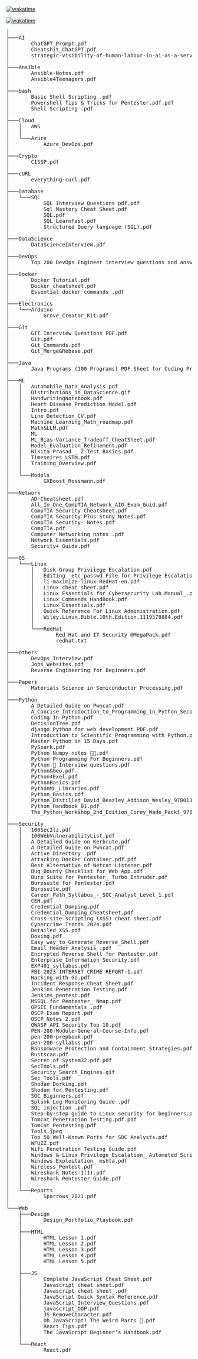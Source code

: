 [![wakatime](https://wakatime.com/badge/user/018b8140-c729-4ea3-8b40-6ade5ff09f83/project/018c6008-4110-4d7b-aebf-ba5b92f3e664.svg)](https://wakatime.com/badge/user/018b8140-c729-4ea3-8b40-6ade5ff09f83/project/018c6008-4110-4d7b-aebf-ba5b92f3e664)

[![wakatime](https://wakatime.com/badge/github/WikiSec/Documents.svg)](https://wakatime.com/badge/github/WikiSec/Documents)
<pre>
│
├───AI
│       ChatGPT_Prompt.pdf
│       Cheatshit_ChatGPT.pdf
│       strategic-visibility-of-human-labour-in-ai-as-a-service.pdf
│
├───Ansible
│       Ansible-Notes.pdf
│       Ansible4Teenagers.pdf
│
├───bash
│       Basic Shell Scripting .pdf
│       Powershell Tips & Tricks for Pentester.pdf.pdf
│       Shell Scripting .pdf
│
├───Cloud
│   │   AWS
│   │
│   └───Azure
│           Azure_DevOps.pdf
│
├───Crypto
│       CISSP.pdf
│
├───cURL
│       everything-curl.pdf
│
├───Database
│   └───SQL
│           SQL Interview Questions pdf.pdf
│           Sql Mastery Cheat Sheet.pdf
│           SQL.pdf
│           SQL_Learnfast.pdf
│           Structured Query language (SQL).pdf
│
├───DataScience
│       DataScienceInterview.pdf
│
├───DevOps
│       Top 200 DevOps Engineer interview questions and answers.pdf
│
├───Docker
│       Docker Tutorial.pdf
│       Docker_cheatsheet.pdf
│       Essential docker commands .pdf
│
├───Electronics
│   └───Arduino
│           Grove_Creator_Kit.pdf
│
├───Git
│       GIT Interview Questions PDF.pdf
│       Git.pdf
│       Git_Commands.pdf
│       Git_Merge&Rebase.pdf
│
├───Java
│       Java Programs (100 Programs) PDF Sheet for Coding Practice.pdf
│
├───ML
│   │   Automobile_Data_Analysis.pdf
│   │   Distributions_in_DataScience.gif
│   │   HandwritingNotebook.pdf
│   │   Heart Disease Prediction Model.pdf
│   │   Intro.pdf
│   │   Line_Detection_CV.pdf
│   │   Machine_Learning_Math_roadmap.pdf
│   │   Math&LLM.pdf
│   │   ML
│   │   ML_Bias-Variance_Tradeoff_CheatSheet.pdf
│   │   Model_Evaluation_Refinement.pdf
│   │   Nikita Prasad _ Z-Test Basics.pdf
│   │   Timeseires_LSTM.pdf
│   │   Training_Overview.pdf
│   │
│   └───Models
│           GXBoost_Rossmann.pdf
│
├───Network
│       AD-Cheatsheet.pdf
│       All_In_One_CompTIA_Network_AIO_Exam_Guid.pdf
│       CompTIA Security Cheatsheet.pdf
│       CompTIA Security Plus Study Notes.pdf
│       CompTIA Security- Notes.pdf
│       CompTIA.pdf
│       Computer Networking notes .pdf
│       Network Essentials.pdf
│       Security+ Guide.pdf
│
├───OS
│   └───Linux
│       │   Disk Group Privilege Escalation.pdf
│       │   Editing _etc_passwd File for Privilege Escalation.pdf
│       │   li-maximize-linux-RedHat-en.pdf
│       │   Linux cheat sheet.pdf
│       │   Linux Essentials for Cybersecurity Lab Manual_.pdf
│       │   Linux_Commands_HandBook.pdf
│       │   Linux_Essentials.pdf
│       │   Quick Reference For Linux Administration.pdf
│       │   Wiley.Linux.Bible.10th.Edition.1119578884.pdf
│       │
│       └───RedHat
│               Red Hat and IT Security @MegaPack.pdf
│               redhat.txt
│
├───Others
│       DevOps_Interview.pdf
│       Jobs_Websites.pdf
│       Reverse Engineering for Beginners.pdf
│
├───Papers
│       Materials Science in Semiconductor Processing.pdf
│
├───Python
│       A Detailed Guide on Pwncat.pdf
│       A_Concise_Introdoction_to_Programming_in_Python_Second_Edition.pdf
│       Coding In Python.pdf
│       DecisionTree.pdf
│       django Python for web development PDF.pdf
│       Introduction to Scientific Programming with Python.pdf
│       Master Python in 15 Days.pdf
│       PySpark.pdf
│       Python Numpy notes 🧠🚨.pdf
│       Python Programming For Beginners.pdf
│       Python 🐍 Interview questions.pdf
│       Python&Geo.pdf
│       Python4Exel.pdf
│       PythonBasics.pdf
│       PythonML_Libraries.pdf
│       Python_Basics.pdf
│       Python_Distilled_David_Beazley_Addison_Wesley_9780134173276_EBooksWorld.pdf
│       Python_Handbook_01.pdf
│       The_Python_Workshop_2nd_Edition_Corey_Wade_Packt_9781804610619_EBooksWorld.pdf
│
├───Security
│   │   100Sec2lz.pdf
│   │   100WebVulnerabilityList.pdf
│   │   A Detailed Guide on Kerbrute.pdf
│   │   A Detailed Guide on Pwncat.pdf
│   │   Active Directory .pdf
│   │   Attacking Docker Container.pdf.pdf
│   │   Best Alternative of Netcat Listener.pdf
│   │   Bug Bounty Checklist for Web App.pdf
│   │   Burp Suite for Pentester_ Turbo Intruder.pdf
│   │   Burpsuite for Pentester.pdf
│   │   Burpsuite.pdf
│   │   Career_Path_Syllabus_-_SOC_Analyst_Level_1.pdf
│   │   CEH.pdf
│   │   Credential_Dumping.pdf
│   │   Credential_Dumping_Cheatsheet.pdf
│   │   Cross-site scripting (XSS) cheat sheet.pdf
│   │   Cybercrime Trends 2024.pdf
│   │   Detailed XSS.pdf
│   │   Doxing.pdf
│   │   Easy_way_to_Generate_Reverse_Shell.pdf
│   │   Email Header Analysis .pdf
│   │   Encrypted Reverse Shell for Pentester.pdf
│   │   Enterprise_Information_Security.pdf
│   │   EXP401_syllabus.pdf
│   │   FBI 2023 INTERNET CRIME REPORT-1.pdf
│   │   Hacking with Go.pdf
│   │   Incident Response Cheat Sheet.pdf
│   │   Jenkins Penetration Testing.pdf
│   │   Jenkins_pentest.pdf
│   │   MSSQL for Pentester_ Nmap.pdf
│   │   OPSEC Fundamentals .pdf
│   │   OSCP Exam Report.pdf
│   │   OSCP Notes 2.pdf
│   │   OWASP API Security Top 10.pdf
│   │   PEN-200-Module-General-Course-Info.pdf
│   │   pen-200-prepbook.pdf
│   │   pen-200-syllabus.pdf
│   │   Ransomware Protection and Containment Strategies.pdf
│   │   Rustscan.pdf
│   │   Secret of System32.pdf.pdf
│   │   SecTools.pdf
│   │   Security_Search_Engines.gif
│   │   Sec_Tools.pdf
│   │   Shodan Dorking.pdf
│   │   Shodan for Pentesting.pdf
│   │   SOC_Biginners.pdf
│   │   Splunk Log Monitoring Guide .pdf
│   │   SQL injection .pdf
│   │   Step-by-step guide to Linux security for beginners.pdf
│   │   Tomcat Penetration Testing.pdf.pdf
│   │   TomCat_Pentesting.pdf
│   │   Tools.jpeg
│   │   Top 50 Well-Known Ports for SOC Analysts.pdf
│   │   WFUZZ.pdf
│   │   Wifi Penetration Testing Guide.pdf
│   │   Windows & Linux Privilege Escalation_ Automated Script.pdf
│   │   Windows Exploitation_ mshta.pdf
│   │   Wireless_Pentest.pdf
│   │   Wireshark Notes-1(1).pdf
│   │   Wireshark Pentester Guide.pdf
│   │
│   └───Reports
│           Sparrows_2021.pdf
│
└───Web
    ├───Design
    │       Design_Portfolio_Playbook.pdf
    │
    ├───HTML
    │       HTML Lesson 1.pdf
    │       HTML Lesson 2.pdf
    │       HTML Lesson 3.pdf
    │       HTML Lesson 4.pdf
    │       HTML Lesson 5.pdf
    │
    ├───JS
    │       Complete JavaScript Cheat Sheet.pdf
    │       Javascript cheat sheet.pdf
    │       Javascript cheat sheet_.pdf
    │       JavaScript Quick Syntax Reference.pdf
    │       JavaScript_Interview_Questions.pdf
    │       javascript_OOP.pdf
    │       JS_RemoveCharacter.pdf
    │       Oh JavaScript! The Weird Parts 🤪.pdf
    │       React_Tips.pdf
    │       The JavaScript Beginner’s Handbook.pdf
    │
    └───React
            React.pdf


            </pre>
